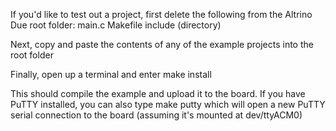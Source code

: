 If you'd like to test out a project, first delete the following from the Altrino Due 
root folder:
    main.c
    Makefile
    include (directory)

Next, copy and paste the contents of any of the example projects into the root folder

Finally, open up a terminal and enter
    make install

This should compile the example and upload it to the board. If you have PuTTY installed,
you can also type
    make putty
which will open a new PuTTY serial connection to the board (assuming it's mounted 
at dev/ttyACM0)